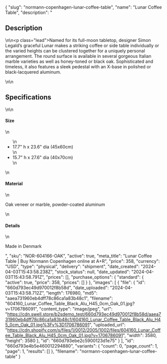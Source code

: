 {
  "slug": "normann-copenhagen-lunar-coffee-table",
  "name": "Lunar Coffee Table",
  "description": "<h2>Description</h2>\n<!-- split -->\n<p class=\"lead\">Named for its full-moon tabletop, designer Simon Legald’s graceful Lunar makes a striking coffee or side table individually or the varied heights can be clustered together for a uniquely personal arrangement. The round surface is available in several gorgeous Italian marble varieties as well as honey-toned or black oak. Sophisticated and timeless, it also features a sleek pedestal with an X-base in polished or black-lacquered aluminum.</p>\n<!-- split -->\n<h2>Specifications</h2>\n<!-- split -->\n<h4>Size</h4>\n<ul>\n<li>17.7\" h x 23.6\" dia (45x60cm)</li>\n<li>15.7\" h x 27.6\" dia (40x70cm)</li>\n</ul>\n<h4>Material</h4>\n<p>Oak veneer or marble, powder-coated aluminum</p>\n<h4>Details</h4>\n<p>Made in Denmark</p>",
  "sku": "NOR-604166-OAK",
  "active": true,
  "meta_title": "Lunar Coffee Table | Buy Normann Copenhagen online at A+R",
  "price": 358,
  "currency": "USD",
  "type": "physical",
  "delivery": "shipment",
  "date_created": "2024-04-03T15:43:58.238Z",
  "stock_status": null,
  "date_updated": "2024-04-03T15:43:58.791Z",
  "prices": [],
  "purchase_options": {
    "standard": {
      "active": true,
      "price": 358,
      "prices": []
    }
  },
  "images": [
    {
      "file": {
        "id": "660d793ec49d970012f8b58d",
        "date_uploaded": "2024-04-03T15:43:58.712Z",
        "length": 176980,
        "md5": "aaea731960eb4dff78c86ca1a83b48c1",
        "filename": "604160_Lunar_Coffee_Table_Black_Alu_H45_0cm_Oak_01.jpg?v=1706786091",
        "content_type": "image/jpeg",
        "url": "https://cdn.swell.store/b2sdemo_test/660d793ec49d970012f8b58d/aaea731960eb4dff78c86ca1a83b48c1/604160_Lunar_Coffee_Table_Black_Alu_H45_0cm_Oak_01.jpg%3Fv%3D1706786091",
        "uploaded_url": "https://cdn.shopify.com/s/files/1/0012/2005/1002/files/604160_Lunar_Coffee_Table_Black_Alu_H45_0cm_Oak_01.jpg?v=1706786091",
        "width": 3580,
        "height": 3580
      },
      "id": "660d793ebe2c5900123d1e75"
    }
  ],
  "id": "660d793e4b5e460012294880",
  "variants": {
    "count": 0,
    "page_count": 1,
    "page": 1,
    "results": []
  },
  "filename": "normann-copenhagen-lunar-coffee-table"
}